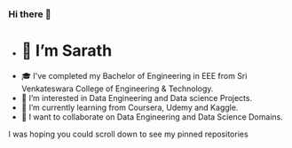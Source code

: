 ### Hi there 👋

-  # 👋 I’m Sarath
- 🎓 I've completed my Bachelor of Engineering in EEE from Sri Venkateswara College of Engineering & Technology.
- 👀 I’m interested in Data Engineering and Data science Projects.
- 🌱 I’m currently learning from Coursera, Udemy and Kaggle.
- 💞️ I want to collaborate on Data Engineering and Data Science Domains.

I was hoping you could scroll down to see my pinned repositories


